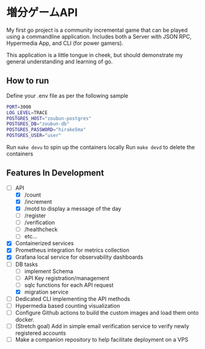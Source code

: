 # 増分ゲームAPI

My first go project is a community incremental game that can be played using a
commandline application. Includes both a Server with JSON RPC, Hypermedia App,
and CLI (for power gamers).

This application is a little tongue in cheek, but should demonstrate my general
understanding and learning of go.

## How to run

Define your .env file as per the following sample

```sh
PORT=3000
LOG_LEVEL=TRACE
POSTGRES_HOST="zoubun-postgres"
POSTGRES_DB="zoubun-db"
POSTGRES_PASSWORD="hirake5ma"
POSTGRES_USER="user"
```

Run `make devu` to spin up the containers locally
Run `make devd` to delete the containers


## Features In Development

- [ ] API
    - [x] /count
    - [x] /increment
    - [x] /motd to display a message of the day
    - [ ] /register
    - [ ] /verification
    - [ ] /healthcheck
    - [ ] etc...
- [x] Containerized services
- [x] Prometheus integration for metrics collection
- [x] Grafana local service for observability dashboards
- [ ] DB tasks
    - [ ] implement Schema
    - [ ] API Key registration/management
    - [ ] sqlc functions for each API request
    - [x] migration service
- [ ] Dedicated CLI implementing the API methods
- [ ] Hypermedia based counting visualization
- [ ] Configure Github actions to build the custom images and load them onto docker.
- [ ] (Stretch goal) Add in simple email verification service to verify newly registered accounts
- [ ] Make a companion repository to help facilitate deployment on a VPS
